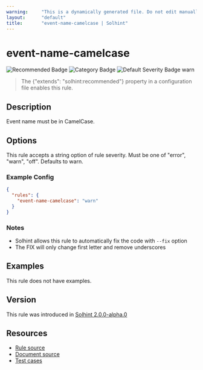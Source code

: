 ```yaml
---
warning:     "This is a dynamically generated file. Do not edit manually."
layout:      "default"
title:       "event-name-camelcase | Solhint"
---
```


# event-name-camelcase
![Recommended Badge](https://img.shields.io/badge/-Recommended-brightgreen)
![Category Badge](https://img.shields.io/badge/-Style%20Guide%20Rules-informational)
![Default Severity Badge warn](https://img.shields.io/badge/Default%20Severity-warn-yellow)
> The {"extends": "solhint:recommended"} property in a configuration file enables this rule.


## Description
Event name must be in CamelCase.

## Options
This rule accepts a string option of rule severity. Must be one of "error", "warn", "off". Defaults to warn.

### Example Config
```json
{
  "rules": {
    "event-name-camelcase": "warn"
  }
}
```

### Notes
- Solhint allows this rule to automatically fix the code with `--fix` option
- The FIX will only change first letter and remove underscores

## Examples
This rule does not have examples.

## Version
This rule was introduced in [Solhint 2.0.0-alpha.0](https://github.com/protofire/solhint/blob/v2.0.0-alpha.0)

## Resources
- [Rule source](https://github.com/protofire/solhint/blob/master/lib/rules/naming/event-name-camelcase.js)
- [Document source](https://github.com/protofire/solhint/blob/master/docs/rules/naming/event-name-camelcase.md)
- [Test cases](https://github.com/protofire/solhint/blob/master/test/rules/naming/event-name-camelcase.js)
